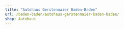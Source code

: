 ```yaml
---
title: "Autohaus Gerstenmaier Baden-Baden"
url: /baden-baden/autohaus-gerstenmaier-baden-baden/
shop: Autohaus
---
```

